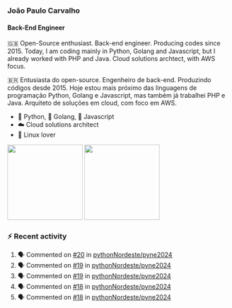 ### João Paulo Carvalho
#### Back-End Engineer

🇬🇧 Open-Source enthusiast. Back-end engineer. Producing codes since 2015. Today, I am coding mainly in Python, Golang and Javascript, but I already worked with PHP and Java. Cloud solutions archtect, with AWS focus.

🇧🇷 Entusiasta do open-source. Engenheiro de back-end. Produzindo códigos desde 2015. Hoje estou mais próximo das linguagens de programação Python, Golang e Javascript, mas também já trabalhei PHP e Java. Arquiteto de soluções em cloud, com foco em AWS.
 
- 🐍 Python, 🐹 Golang, 🍺 Javascript
- ☁️ Cloud solutions architect
- 🐧 Linux lover

<span>
   <img height="170vw" src="https://github-readme-stats.vercel.app/api?username=jjpaulo2&count_private=true&show_icons=true&theme=dark&&include_all_commits=true"/>
   <img height="170vw" src="https://github-readme-stats-eight-theta.vercel.app/api/top-langs/?username=jjpaulo2&hide=html,css,javascript&layout=compact&langs_count=8&theme=dark"/>
</span>


### ⚡ Recent activity

<!--START_SECTION:activity-->
1. 🗣 Commented on [#20](https://github.com/pythonNordeste/pyne2024/issues/20#issuecomment-1922259922) in [pythonNordeste/pyne2024](https://github.com/pythonNordeste/pyne2024)
2. 🗣 Commented on [#19](https://github.com/pythonNordeste/pyne2024/issues/19#issuecomment-1922238684) in [pythonNordeste/pyne2024](https://github.com/pythonNordeste/pyne2024)
3. 🗣 Commented on [#19](https://github.com/pythonNordeste/pyne2024/issues/19#issuecomment-1921893912) in [pythonNordeste/pyne2024](https://github.com/pythonNordeste/pyne2024)
4. 🗣 Commented on [#18](https://github.com/pythonNordeste/pyne2024/issues/18#issuecomment-1921887961) in [pythonNordeste/pyne2024](https://github.com/pythonNordeste/pyne2024)
5. 🗣 Commented on [#18](https://github.com/pythonNordeste/pyne2024/issues/18#issuecomment-1913727688) in [pythonNordeste/pyne2024](https://github.com/pythonNordeste/pyne2024)
<!--END_SECTION:activity-->
